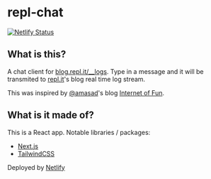 # repl-chat

[![Netlify Status](https://api.netlify.com/api/v1/badges/16e5cfba-0598-4dbe-9e32-1253f72de842/deploy-status)](https://app.netlify.com/sites/repl-chat/deploys)

## What is this?

A chat client for [blog.repl.it/__logs](https://blog.repl.it/__logs). Type in a message and it will be transmited to [repl.it](https://repl.it)'s blog real time log stream.

This was inspired by [@amasad](https://twitter.com/amasad)'s blog [Internet of Fun](https://blog.repl.it/internet-of-fun).

## What is it made of?

This is a React app. Notable libraries / packages:
- [Next.js](https://nextjs.org)
- [TailwindCSS](https://tailwindcss.com)

Deployed by [Netlify](https://netlify.com)
